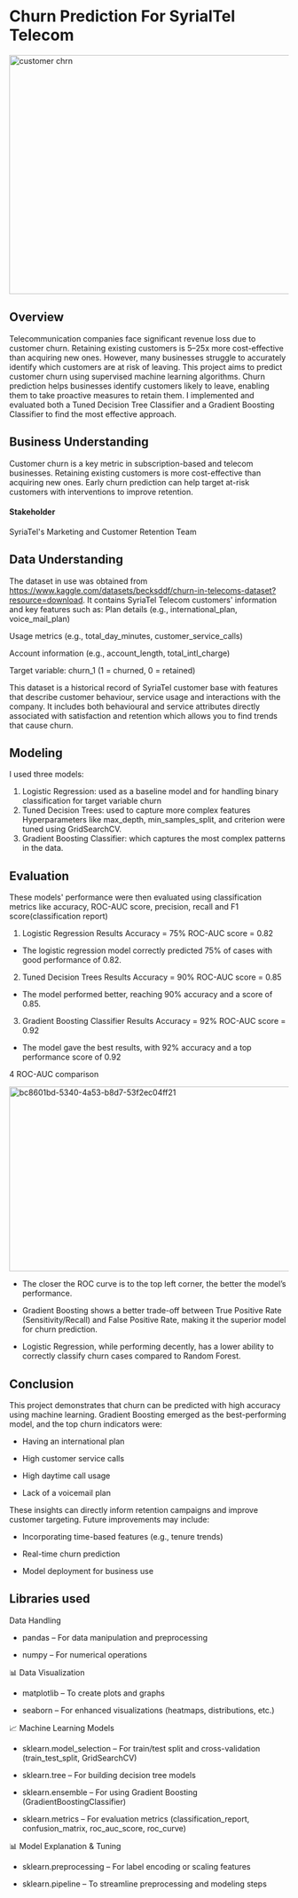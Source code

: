 # Churn Prediction For SyrialTel Telecom

<img width="589" height="431" alt="customer chrn" src="https://github.com/user-attachments/assets/b5f494f6-041e-4058-b3dc-4944228dfd02" />

## Overview
Telecommunication companies face significant revenue loss due to customer churn. Retaining existing customers is 5–25x more cost-effective than acquiring new ones. However, many businesses struggle to accurately identify which customers are at risk of leaving. 
This project aims to predict customer churn using supervised machine learning algorithms. Churn prediction helps businesses identify customers likely to leave, enabling them to take proactive measures to retain them.
I implemented and evaluated both a Tuned Decision Tree Classifier and a Gradient Boosting Classifier to find the most effective approach.

## Business Understanding

Customer churn is a key metric in subscription-based and telecom businesses. Retaining existing customers is more cost-effective than acquiring new ones. Early churn prediction can help target at-risk customers with interventions to improve retention.

#### Stakeholder

SyriaTel's Marketing and Customer Retention Team 

## Data Understanding

The dataset in use was obtained from <https://www.kaggle.com/datasets/becksddf/churn-in-telecoms-dataset?resource=download>. 
It contains SyriaTel Telecom customers' information and key features such as:
Plan details (e.g., international_plan, voice_mail_plan)

Usage metrics (e.g., total_day_minutes, customer_service_calls)

Account information (e.g., account_length, total_intl_charge)

Target variable: churn_1 (1 = churned, 0 = retained)

This dataset is a historical record of SyriaTel customer base with features that describe customer behaviour, service usage and interactions with the company. It includes both behavioural and service attributes directly associated with satisfaction and retention which allows you to find trends that cause churn.

## Modeling
I used three models:
1. Logistic Regression: used as a baseline model and for handling binary classification for target variable churn
2. Tuned Decision Trees: used to capture more complex features
  Hyperparameters like max_depth, min_samples_split, and criterion were tuned using GridSearchCV.
3. Gradient Boosting Classifier: which captures the most complex patterns in the data.  

## Evaluation
These models' performance were then evaluated using classification metrics like accuracy, ROC-AUC score, precision, recall and F1 score(classification report)
1. Logistic Regression Results
    Accuracy = 75%    ROC-AUC score = 0.82
   
- The logistic regression model correctly predicted 75% of cases with good performance of 0.82.

2. Tuned Decision Trees Results
   Accuracy =  90%   ROC-AUC score = 0.85
  
- The model performed better, reaching 90% accuracy and a score of 0.85.

3. Gradient Boosting Classifier Results
   Accuracy = 92%   ROC-AUC score = 0.92
  
- The model gave the best results, with 92% accuracy and a top performance score of 0.92
  
4 ROC-AUC comparison

<img width="609" height="333" alt="bc8601bd-5340-4a53-b8d7-53f2ec04ff21" src="https://github.com/user-attachments/assets/b26ff012-bc6f-485c-8486-1832d6abe613" />

- The closer the ROC curve is to the top left corner, the better the model’s performance.
  
- Gradient Boosting shows a better trade-off between True Positive Rate (Sensitivity/Recall) and False Positive Rate, making it the superior model for churn prediction.
  
- Logistic Regression, while performing decently, has a lower ability to correctly classify churn cases compared to Random Forest.

## Conclusion
This project demonstrates that churn can be predicted with high accuracy using machine learning.
Gradient Boosting emerged as the best-performing model, and the top churn indicators were:

  - Having an international plan
  
  -  High customer service calls
  
  - High daytime call usage
  
  - Lack of a voicemail plan

These insights can directly inform retention campaigns and improve customer targeting. Future improvements may include:

  - Incorporating time-based features (e.g., tenure trends)
  
  -  Real-time churn prediction
  
   - Model deployment for business use

## Libraries used
Data Handling

- pandas – For data manipulation and preprocessing

- numpy – For numerical operations

📊 Data Visualization
- matplotlib – To create plots and graphs

- seaborn – For enhanced visualizations (heatmaps, distributions, etc.)

📈 Machine Learning Models
- sklearn.model_selection – For train/test split and cross-validation (train_test_split, GridSearchCV)

- sklearn.tree – For building decision tree models

- sklearn.ensemble – For using Gradient Boosting (GradientBoostingClassifier)

- sklearn.metrics – For evaluation metrics (classification_report, confusion_matrix, roc_auc_score, roc_curve)

📊 Model Explanation & Tuning
- sklearn.preprocessing – For label encoding or scaling features

- sklearn.pipeline – To streamline preprocessing and modeling steps
